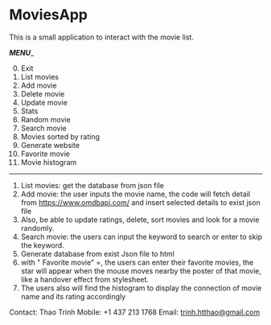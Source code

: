 # MoviesApp
This is a small application to interact with the movie list.

_____MENU______

0. Exit
1. List movies          
2. Add movie
3. Delete movie        
4. Update movie         
5. Stats
6. Random movie         
7. Search movie         
8. Movies sorted by rating
9. Generate website     
10. Favorite movie      
11. Movie histogram
______________________________

1. List movies: get the database from json file
2. Add movie: the user inputs the movie name, the code will fetch detail from https://www.omdbapi.com/ and insert selected details to exist json file
3. Also, be able to update ratings, delete, sort movies and look for a movie randomly.
4. Search movie: the users can input the keyword to search or enter to skip the keyword.
5. Generate database from exist Json file to html
6. with " Favorite movie" =, the users can enter their favorite movies, the star will appear when the mouse moves nearby the poster of that movie, like a handover effect from stylesheet.
7. The users also will find the histogram to display the connection of movie name and its rating accordingly

Contact: Thao Trinh
Mobile: +1 437 213 1768 
Email: trinh.htthao@gmail.com

